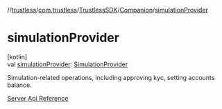 //[trustless](../../../../index.md)/[com.trustless](../../index.md)/[TrustlessSDK](../index.md)/[Companion](index.md)/[simulationProvider](simulation-provider.md)

# simulationProvider

[kotlin]\
val [simulationProvider](simulation-provider.md): [SimulationProvider](../../../com.trustless.providers/-simulation-provider/index.md)

Simulation-related operations, including approving kyc, setting accounts balance.

[Server Api Reference](https://developer.staq.io/docs/apis/simulation)

